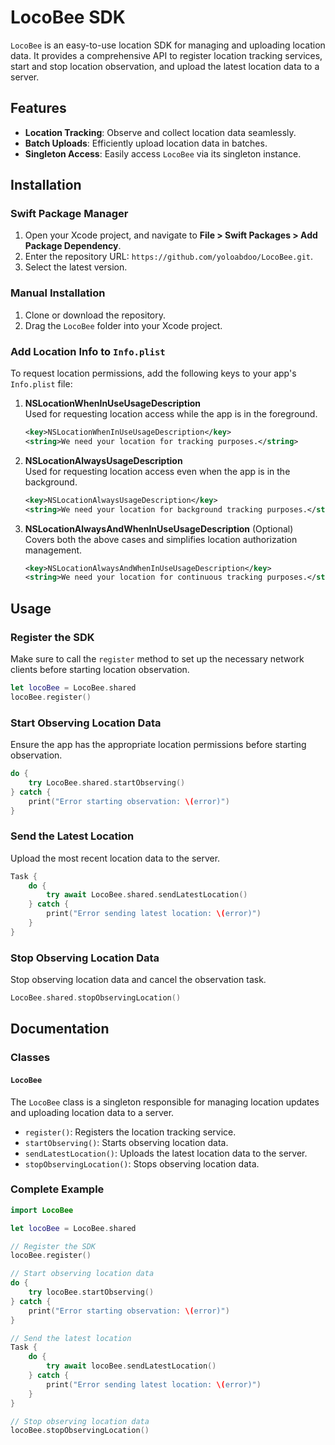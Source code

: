 # LocoBee SDK

`LocoBee` is an easy-to-use location SDK for managing and uploading location data. It provides a comprehensive API to register location tracking services, start and stop location observation, and upload the latest location data to a server.

## Features
- **Location Tracking**: Observe and collect location data seamlessly.
- **Batch Uploads**: Efficiently upload location data in batches.
- **Singleton Access**: Easily access `LocoBee` via its singleton instance.

## Installation
### Swift Package Manager
1. Open your Xcode project, and navigate to **File > Swift Packages > Add Package Dependency**.
2. Enter the repository URL: `https://github.com/yoloabdoo/LocoBee.git`.
3. Select the latest version.

### Manual Installation
1. Clone or download the repository.
2. Drag the `LocoBee` folder into your Xcode project.

### Add Location Info to `Info.plist`

To request location permissions, add the following keys to your app's `Info.plist` file:

1. **NSLocationWhenInUseUsageDescription**  
   Used for requesting location access while the app is in the foreground.

   ```xml
   <key>NSLocationWhenInUseUsageDescription</key>
   <string>We need your location for tracking purposes.</string>
   ```

2. **NSLocationAlwaysUsageDescription**  
   Used for requesting location access even when the app is in the background.

   ```xml
   <key>NSLocationAlwaysUsageDescription</key>
   <string>We need your location for background tracking purposes.</string>
   ```

3. **NSLocationAlwaysAndWhenInUseUsageDescription** (Optional)  
   Covers both the above cases and simplifies location authorization management.

   ```xml
   <key>NSLocationAlwaysAndWhenInUseUsageDescription</key>
   <string>We need your location for continuous tracking purposes.</string>
   ```

## Usage
### Register the SDK
Make sure to call the `register` method to set up the necessary network clients before starting location observation.

```swift
let locoBee = LocoBee.shared
locoBee.register()
```

### Start Observing Location Data
Ensure the app has the appropriate location permissions before starting observation.

```swift
do {
    try LocoBee.shared.startObserving()
} catch {
    print("Error starting observation: \(error)")
}
```

### Send the Latest Location
Upload the most recent location data to the server.

```swift
Task {
    do {
        try await LocoBee.shared.sendLatestLocation()
    } catch {
        print("Error sending latest location: \(error)")
    }
}
```

### Stop Observing Location Data
Stop observing location data and cancel the observation task.

```swift
LocoBee.shared.stopObservingLocation()
```

## Documentation
### Classes
#### `LocoBee`
The `LocoBee` class is a singleton responsible for managing location updates and uploading location data to a server.

- `register()`: Registers the location tracking service.
- `startObserving()`: Starts observing location data.
- `sendLatestLocation()`: Uploads the latest location data to the server.
- `stopObservingLocation()`: Stops observing location data.


### Complete Example
```swift
import LocoBee

let locoBee = LocoBee.shared

// Register the SDK
locoBee.register()

// Start observing location data
do {
    try locoBee.startObserving()
} catch {
    print("Error starting observation: \(error)")
}

// Send the latest location
Task {
    do {
        try await locoBee.sendLatestLocation()
    } catch {
        print("Error sending latest location: \(error)")
    }
}

// Stop observing location data
locoBee.stopObservingLocation()
```
